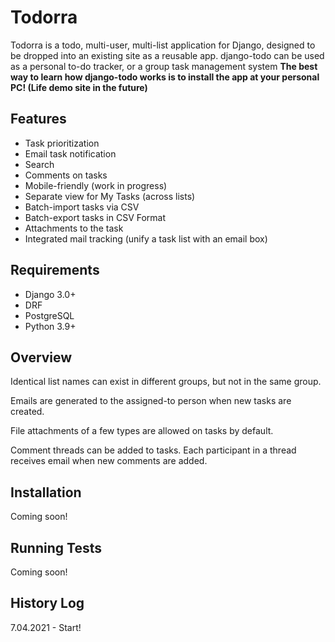 # Todorra

Todorra is a todo, multi-user, multi-list application for Django, designed to be dropped into an existing site as a reusable app. django-todo can be used as a personal to-do tracker, or a group task management system
**The best way to learn how django-todo works is to install the app at your personal PC! (Life demo site in the future)**

## Features

* Task prioritization
* Email task notification
* Search
* Comments on tasks
* Mobile-friendly (work in progress)
* Separate view for My Tasks (across lists)
* Batch-import tasks via CSV
* Batch-export tasks in CSV Format
* Attachments to the task
* Integrated mail tracking (unify a task list with an email box)


## Requirements

* Django 3.0+
* DRF
* PostgreSQL
* Python 3.9+

## Overview

Identical list names can exist in different groups, but not in the same group.

Emails are generated to the assigned-to person when new tasks are created.

File attachments of a few types are allowed on tasks by default.

Comment threads can be added to tasks. Each participant in a thread receives email when new comments are added.

## Installation

Coming soon!

## Running Tests

Coming soon!

## History Log

7.04.2021 - Start!
